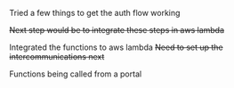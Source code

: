 Tried a few things to get the auth flow working

~~Next step would be to integrate these steps in aws lambda~~

Integrated the functions to aws lambda
~~Need to set up the intercommunications next~~

Functions being called from a portal
